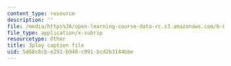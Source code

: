 ```yaml
---
content_type: resource
description: ''
file: /media/https%3A/open-learning-course-data-rc.s3.amazonaws.com/6-042j-mathematics-for-computer-science-spring-2015/5d68c8cbe291b948c091bcd2b3144bbe_nwpzBE9IwJQ.srt
file_type: application/x-subrip
resourcetype: Other
title: 3play caption file
uid: 5d68c8cb-e291-b948-c091-bcd2b3144bbe
---
```

